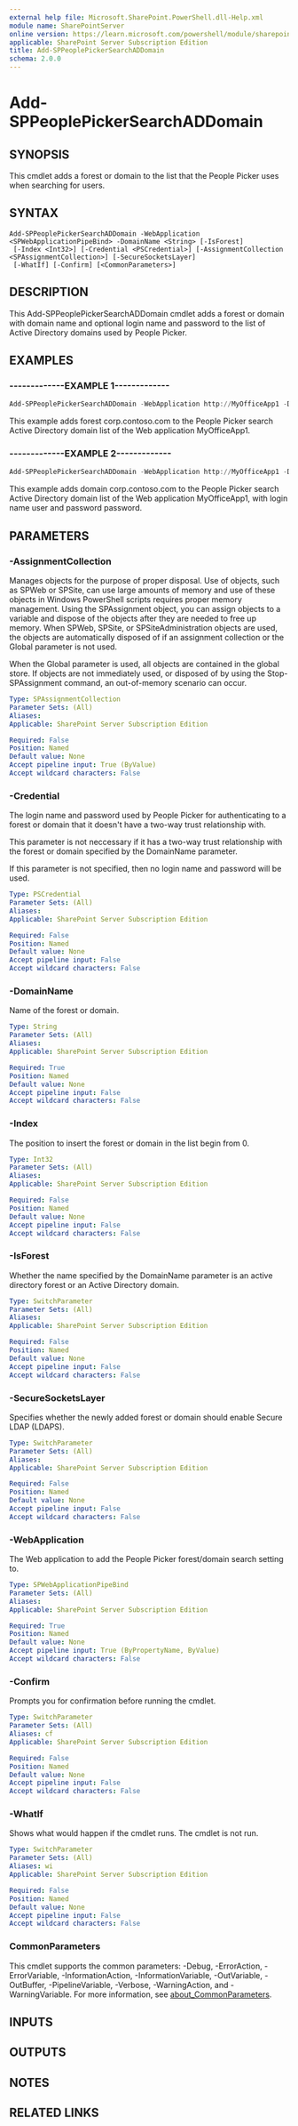 ```yaml
---
external help file: Microsoft.SharePoint.PowerShell.dll-Help.xml
module name: SharePointServer
online version: https://learn.microsoft.com/powershell/module/sharepoint-server/add-sppeoplepickersearchaddomain
applicable: SharePoint Server Subscription Edition
title: Add-SPPeoplePickerSearchADDomain
schema: 2.0.0
---
```


# Add-SPPeoplePickerSearchADDomain

## SYNOPSIS
This cmdlet adds a forest or domain to the list that the People Picker uses when searching for users.

## SYNTAX

```
Add-SPPeoplePickerSearchADDomain -WebApplication <SPWebApplicationPipeBind> -DomainName <String> [-IsForest]
 [-Index <Int32>] [-Credential <PSCredential>] [-AssignmentCollection <SPAssignmentCollection>] [-SecureSocketsLayer]
 [-WhatIf] [-Confirm] [<CommonParameters>]
```

## DESCRIPTION
This Add-SPPeoplePickerSearchADDomain cmdlet adds a forest or domain with domain name and optional login name and password to the list of Active Directory domains used by People Picker.

## EXAMPLES

### -------------EXAMPLE 1------------- 
```powershell
Add-SPPeoplePickerSearchADDomain -WebApplication http://MyOfficeApp1 -DomainName "corp.contoso.com" -IsForest
```

This example adds forest corp.contoso.com to the People Picker search Active Directory domain list of the Web application MyOfficeApp1.

### -------------EXAMPLE 2------------- 
```powershell
Add-SPPeoplePickerSearchADDomain -WebApplication http://MyOfficeApp1 -DomainName "corp.contoso.com" -Credential (New-Object System.Management.Automation.PSCredential "contoso\user", (ConvertTo-SecureString "password" -AsPlainText -Force))
```

This example adds domain corp.contoso.com to the People Picker search Active Directory domain list of the Web application MyOfficeApp1, with login name user and password password.

## PARAMETERS

### -AssignmentCollection
Manages objects for the purpose of proper disposal.
Use of objects, such as SPWeb or SPSite, can use large amounts of memory and use of these objects in Windows PowerShell scripts requires proper memory management.
Using the SPAssignment object, you can assign objects to a variable and dispose of the objects after they are needed to free up memory.
When SPWeb, SPSite, or SPSiteAdministration objects are used, the objects are automatically disposed of if an assignment collection or the Global parameter is not used.

When the Global parameter is used, all objects are contained in the global store.
If objects are not immediately used, or disposed of by using the Stop-SPAssignment command, an out-of-memory scenario can occur.

```yaml
Type: SPAssignmentCollection
Parameter Sets: (All)
Aliases:
Applicable: SharePoint Server Subscription Edition

Required: False
Position: Named
Default value: None
Accept pipeline input: True (ByValue)
Accept wildcard characters: False
```

### -Credential
The login name and password used by People Picker for authenticating to a forest or domain that it doesn't have a two-way trust relationship with.

This parameter is not neccessary if it has a two-way trust relationship with the forest or domain specified by the DomainName parameter.

If this parameter is not specified, then no login name and password will be used.

```yaml
Type: PSCredential
Parameter Sets: (All)
Aliases:
Applicable: SharePoint Server Subscription Edition

Required: False
Position: Named
Default value: None
Accept pipeline input: False
Accept wildcard characters: False
```

### -DomainName
Name of the forest or domain.

```yaml
Type: String
Parameter Sets: (All)
Aliases:
Applicable: SharePoint Server Subscription Edition

Required: True
Position: Named
Default value: None
Accept pipeline input: False
Accept wildcard characters: False
```

### -Index
The position to insert the forest or domain in the list begin from 0.

```yaml
Type: Int32
Parameter Sets: (All)
Aliases:
Applicable: SharePoint Server Subscription Edition

Required: False
Position: Named
Default value: None
Accept pipeline input: False
Accept wildcard characters: False
```

### -IsForest
Whether the name specified by the DomainName parameter is an active directory forest or an Active Directory domain.

```yaml
Type: SwitchParameter
Parameter Sets: (All)
Aliases:
Applicable: SharePoint Server Subscription Edition

Required: False
Position: Named
Default value: None
Accept pipeline input: False
Accept wildcard characters: False
```

### -SecureSocketsLayer
Specifies whether the newly added forest or domain should enable Secure LDAP (LDAPS).

```yaml
Type: SwitchParameter
Parameter Sets: (All)
Aliases:
Applicable: SharePoint Server Subscription Edition

Required: False
Position: Named
Default value: None
Accept pipeline input: False
Accept wildcard characters: False
```

### -WebApplication
The Web application to add the People Picker forest/domain search setting to.

```yaml
Type: SPWebApplicationPipeBind
Parameter Sets: (All)
Aliases:
Applicable: SharePoint Server Subscription Edition

Required: True
Position: Named
Default value: None
Accept pipeline input: True (ByPropertyName, ByValue)
Accept wildcard characters: False
```

### -Confirm
Prompts you for confirmation before running the cmdlet.

```yaml
Type: SwitchParameter
Parameter Sets: (All)
Aliases: cf
Applicable: SharePoint Server Subscription Edition

Required: False
Position: Named
Default value: None
Accept pipeline input: False
Accept wildcard characters: False
```

### -WhatIf
Shows what would happen if the cmdlet runs.
The cmdlet is not run.

```yaml
Type: SwitchParameter
Parameter Sets: (All)
Aliases: wi
Applicable: SharePoint Server Subscription Edition

Required: False
Position: Named
Default value: None
Accept pipeline input: False
Accept wildcard characters: False
```

### CommonParameters
This cmdlet supports the common parameters: -Debug, -ErrorAction, -ErrorVariable, -InformationAction, -InformationVariable, -OutVariable, -OutBuffer, -PipelineVariable, -Verbose, -WarningAction, and -WarningVariable. For more information, see [about_CommonParameters](https://go.microsoft.com/fwlink/?LinkID=113216).

## INPUTS

## OUTPUTS

## NOTES

## RELATED LINKS
